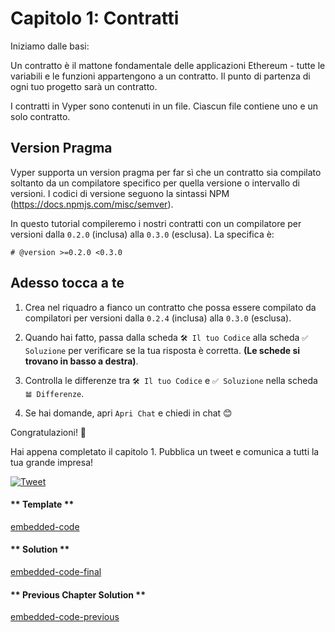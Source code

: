 # Capitolo 1: Contratti

Iniziamo dalle basi:

Un contratto è il mattone fondamentale delle applicazioni Ethereum - tutte le variabili e le funzioni appartengono a un contratto. Il punto di partenza di ogni tuo progetto sarà un contratto.

I contratti in Vyper sono contenuti in un file. Ciascun file contiene uno e un solo contratto.

## Version Pragma

Vyper supporta un version pragma per far sì che un contratto sia compilato
soltanto da un compilatore specifico per quella versione o intervallo di versioni.
I codici di versione seguono la sintassi NPM (https://docs.npmjs.com/misc/semver).

In questo tutorial compileremo i nostri contratti con un compilatore per versioni dalla `0.2.0` (inclusa) alla `0.3.0` (esclusa). La specifica è:

```vyper
# @version >=0.2.0 <0.3.0
```

## Adesso tocca a te

1. Crea nel riquadro a fianco un contratto che possa essere compilato da compilatori per versioni dalla `0.2.4` (inclusa) alla `0.3.0` (esclusa).

2. Quando hai fatto, passa dalla scheda `🛠 Il tuo Codice` alla scheda `✅ Soluzione` per verificare se la tua risposta è corretta. **(Le schede si trovano in basso a destra)**.

3. Controlla le differenze tra `🛠 Il tuo Codice` e `✅ Soluzione` nella scheda `𝌡 Differenze`.

4. Se hai domande, apri `Apri Chat` e chiedi in chat 😊

Congratulazioni! 🎉

Hai appena completato il capitolo 1. Pubblica un tweet e comunica a tutti la tua grande impresa!

[![Tweet](https://img.shields.io/twitter/url?style=social&url=https%3A%2F%2Fvyper.fun%2F%23%2F1%2Fcontract_structure)](https://twitter.com/intent/tweet?hashtags=VyperFun&ref_src=twsrc%5Etfw&text=I%20just%20completed%20Chapter%201%20of%20%40VyperFun%3A%20Create%20your%20Pok%C3%A9mon%20on%20blockchain%20using%20%40vyperlang%20%F0%9F%98%8E%20&tw_p=tweetbutton&url=https%3A%2F%2Fvyper.fun%2F%23%2F1%2Fcontract_structure)

<!-- tabs:start -->

#### ** Template **

[embedded-code](../assets/1/1.1-template-code.vy ':include :type=code embed-template')

#### ** Solution **

[embedded-code-final](../assets/1/1.1-finished-code.vy ':include :type=code embed-final')

#### ** Previous Chapter Solution **

[embedded-code-previous](../assets/1/1.0-finished-code.vy ':include :type=code embed-previous')

<!-- tabs:end -->
